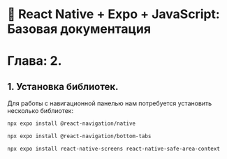 # 📱 React Native + Expo + JavaScript: Базовая документация

# Глава: 2.

## 1. Установка библиотек.

Для работы с навигационной панелью нам потребуется установить несколько библиотек:

```bash
npx expo install @react-navigation/native
```

```bash
npx expo install @react-navigation/bottom-tabs
```

```bash
npx expo install react-native-screens react-native-safe-area-context
```

